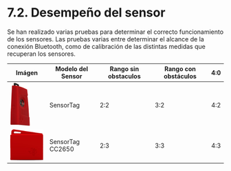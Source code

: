 # 7.2. Desempeño del sensor

Se han realizado varias pruebas para determinar el correcto funcionamiento de los sensores. Las pruebas varias entre determinar el alcance de la conexión Bluetooth, como de calibración de las distintas medidas que recuperan los sensores.

| Imágen | Modelo del Sensor | Rango sin obstaculos | Rango con obstáculos | 4:0 |
| -- | -- | -- | -- | -- |
| ![](./imagenes/sensortag_clasico.png)| SensorTag | 2:2 | 3:2 | 4:2 |
| ![](./imagenes/sensortag_nuevo.png) | SensorTag CC2650 | 2:3 | 3:3 | 4:3 |

